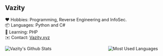 ## Vazity
  
❤️ Hobbies: Programming, Reverse Engineering and InfoSec.<br>
📦 Languages: Python and C#<br>
📔 Learning: PHP<br>
✉️ Contact: <a href="https://vazity.xyz/">Vazity.xyz</a>

<img align="Right" alt="Most Used Languages" src="https://github-readme-stats.vercel.app/api/top-langs/?username=Vazity1337&layout=compact&hide_border=true" />
<img align="Left" alt="Vazity's Github Stats" src="https://github-readme-stats.vercel.app/api?username=Vazity1337&show_icons=true&hide_border=true" />
